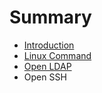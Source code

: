 # Summary

* [Introduction](README.md)
* [Linux Command](command.md)
* [Open LDAP](open_ldap.md)
* Open SSH


